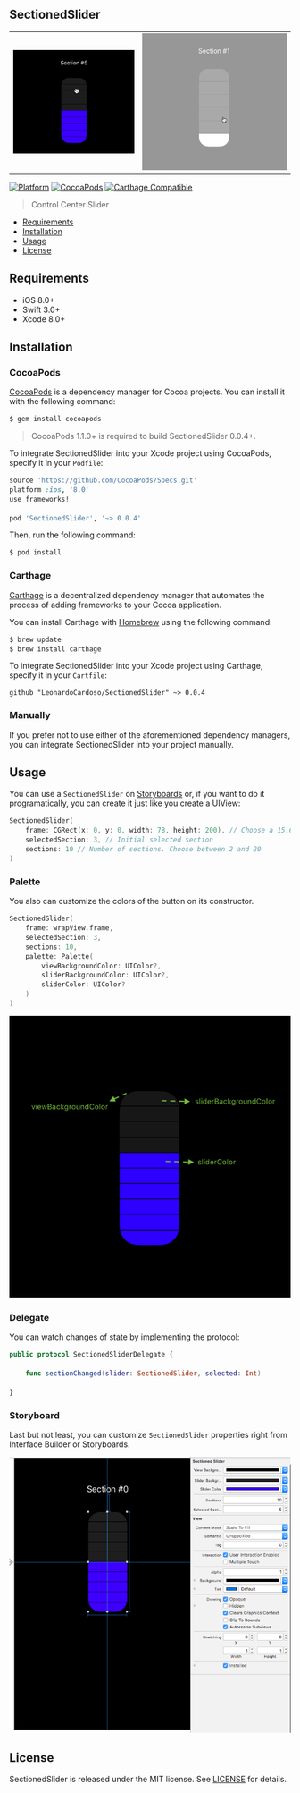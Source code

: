 ## SectionedSlider

| |	|
|:-:|:-:|
| ![iOS](Images/static.gif) | ![watchOS](Images/static2.gif) |

[![Platform](https://img.shields.io/badge/platform-iOS-orange.svg)](https://github.com/LeonardoCardoso/SectionedSlider#requirements-and-details)
[![CocoaPods](https://img.shields.io/badge/pod-v0.0.4-red.svg)](https://github.com/LeonardoCardoso/SectionedSlider#cocoapods)
[![Carthage Compatible](https://img.shields.io/badge/Carthage-compatible-4BC51D.svg)](https://github.com/LeonardoCardoso/SectionedSlider#carthage)

> Control Center Slider

- [Requirements](#requirements)
- [Installation](#installation)
- [Usage](#usage)
- [License](#license)

## Requirements

- iOS 8.0+
- Swift 3.0+
- Xcode 8.0+

## Installation

### CocoaPods

[CocoaPods](http://cocoapods.org) is a dependency manager for Cocoa projects. You can install it with the following command:

```bash
$ gem install cocoapods
```

> CocoaPods 1.1.0+ is required to build SectionedSlider 0.0.4+.

To integrate SectionedSlider into your Xcode project using CocoaPods, specify it in your `Podfile`:

```ruby
source 'https://github.com/CocoaPods/Specs.git'
platform :ios, '8.0'
use_frameworks!

pod 'SectionedSlider', '~> 0.0.4'
```

Then, run the following command:

```bash
$ pod install
```

### Carthage

[Carthage](https://github.com/Carthage/Carthage) is a decentralized dependency manager that automates the process of adding frameworks to your Cocoa application.

You can install Carthage with [Homebrew](http://brew.sh/) using the following command:

```bash
$ brew update
$ brew install carthage
```

To integrate SectionedSlider into your Xcode project using Carthage, specify it in your `Cartfile`:

```ogdl
github "LeonardoCardoso/SectionedSlider" ~> 0.0.4
```

### Manually

If you prefer not to use either of the aforementioned dependency managers, you can integrate SectionedSlider into your project manually.

## Usage

You can use a `SectionedSlider` on [Storyboards](#storyboard) or, if you want to do it programatically, you can create it just like you create a UIView:

```swift
SectionedSlider(
    frame: CGRect(x: 0, y: 0, width: 78, height: 200), // Choose a 15.6 / 40 ration for width/height
    selectedSection: 3, // Initial selected section
    sections: 10 // Number of sections. Choose between 2 and 20
)
```

### Palette

You also can customize the colors of the button on its constructor.

```swift
SectionedSlider(
    frame: wrapView.frame,
    selectedSection: 3,
    sections: 10,
    palette: Palette(
        viewBackgroundColor: UIColor?,
        sliderBackgroundColor: UIColor?,
        sliderColor: UIColor?
    )
)
```

![palette](Images/palette.png)

### Delegate

You can watch changes of state by implementing the protocol:

```swift
public protocol SectionedSliderDelegate {
    
	func sectionChanged(slider: SectionedSlider, selected: Int)
    
}
```

### Storyboard

Last but not least, you can customize `SectionedSlider` properties right from Interface Builder or Storyboards. 

![storyboard](Images/storyboard.png)

## License

SectionedSlider is released under the MIT license. See [LICENSE](https://github.com/LeonardoCardoso/SectionedSlider/blob/master/LICENSE) for details.
